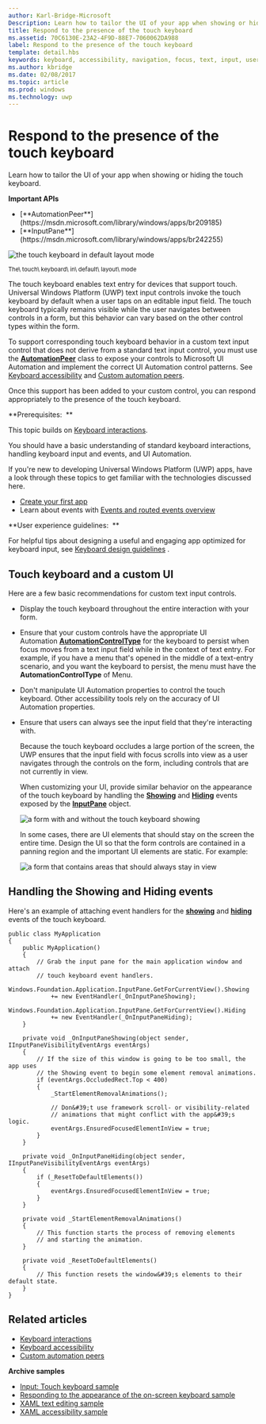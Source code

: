 ---author: Karl-Bridge-MicrosoftDescription: Learn how to tailor the UI of your app when showing or hiding the touch keyboard.title: Respond to the presence of the touch keyboardms.assetid: 70C6130E-23A2-4F9D-88E7-7060062DA988label: Respond to the presence of the touch keyboardtemplate: detail.hbskeywords: keyboard, accessibility, navigation, focus, text, input, user interactionsms.author: kbridgems.date: 02/08/2017ms.topic: articlems.prod: windowsms.technology: uwp---# Respond to the presence of the touch keyboard<link rel="stylesheet" href="https://az835927.vo.msecnd.net/sites/uwp/Resources/css/custom.css">Learn how to tailor the UI of your app when showing or hiding the touch keyboard.<div class="important-apis" ><b>Important APIs</b><br/><ul><li>[**AutomationPeer**](https://msdn.microsoft.com/library/windows/apps/br209185)</li><li>[**InputPane**](https://msdn.microsoft.com/library/windows/apps/br242255)</li></ul></div> ![the touch keyboard in default layout mode](images/touchkeyboard-standard.png)<sup>The\\ touch\\ keyboard\\ in\\ default\\ layout\\ mode</sup>The touch keyboard enables text entry for devices that support touch. Universal Windows Platform (UWP) text input controls invoke the touch keyboard by default when a user taps on an editable input field. The touch keyboard typically remains visible while the user navigates between controls in a form, but this behavior can vary based on the other control types within the form.To support corresponding touch keyboard behavior in a custom text input control that does not derive from a standard text input control, you must use the [**AutomationPeer**](https://msdn.microsoft.com/library/windows/apps/br209185) class to expose your controls to Microsoft UI Automation and implement the correct UI Automation control patterns. See [Keyboard accessibility](https://msdn.microsoft.com/library/windows/apps/mt244347) and [Custom automation peers](https://msdn.microsoft.com/library/windows/apps/mt297667).Once this support has been added to your custom control, you can respond appropriately to the presence of the touch keyboard.**Prerequisites:  **This topic builds on [Keyboard interactions](keyboard-interactions.md).You should have a basic understanding of standard keyboard interactions, handling keyboard input and events, and UI Automation.If you're new to developing Universal Windows Platform (UWP) apps, have a look through these topics to get familiar with the technologies discussed here.-   [Create your first app](https://msdn.microsoft.com/library/windows/apps/bg124288)-   Learn about events with [Events and routed events overview](https://msdn.microsoft.com/library/windows/apps/mt185584)**User experience guidelines:  **For helpful tips about designing a useful and engaging app optimized for keyboard input, see [Keyboard design guidelines](https://msdn.microsoft.com/library/windows/apps/hh972345) .## Touch keyboard and a custom UIHere are a few basic recommendations for custom text input controls.-   Display the touch keyboard throughout the entire interaction with your form.-   Ensure that your custom controls have the appropriate UI Automation [**AutomationControlType**](https://msdn.microsoft.com/library/windows/apps/br209182) for the keyboard to persist when focus moves from a text input field while in the context of text entry. For example, if you have a menu that's opened in the middle of a text-entry scenario, and you want the keyboard to persist, the menu must have the **AutomationControlType** of Menu.-   Don't manipulate UI Automation properties to control the touch keyboard. Other accessibility tools rely on the accuracy of UI Automation properties.-   Ensure that users can always see the input field that they're interacting with.    Because the touch keyboard occludes a large portion of the screen, the UWP ensures that the input field with focus scrolls into view as a user navigates through the controls on the form, including controls that are not currently in view.    When customizing your UI, provide similar behavior on the appearance of the touch keyboard by handling the [**Showing**](https://msdn.microsoft.com/library/windows/apps/br242262) and [**Hiding**](https://msdn.microsoft.com/library/windows/apps/br242260) events exposed by the [**InputPane**](https://msdn.microsoft.com/library/windows/apps/br242255) object.    ![a form with and without the touch keyboard showing](images/touch-keyboard-pan1.png)    In some cases, there are UI elements that should stay on the screen the entire time. Design the UI so that the form controls are contained in a panning region and the important UI elements are static. For example:    ![a form that contains areas that should always stay in view](images/touch-keyboard-pan2.png)## Handling the Showing and Hiding eventsHere's an example of attaching event handlers for the [**showing**](https://msdn.microsoft.com/library/windows/apps/br242262) and [**hiding**](https://msdn.microsoft.com/library/windows/apps/br242260) events of the touch keyboard.```CSharppublic class MyApplication{    public MyApplication()    {        // Grab the input pane for the main application window and attach        // touch keyboard event handlers.        Windows.Foundation.Application.InputPane.GetForCurrentView().Showing              += new EventHandler(_OnInputPaneShowing);        Windows.Foundation.Application.InputPane.GetForCurrentView().Hiding             += new EventHandler(_OnInputPaneHiding);    }    private void _OnInputPaneShowing(object sender, IInputPaneVisibilityEventArgs eventArgs)    {        // If the size of this window is going to be too small, the app uses         // the Showing event to begin some element removal animations.        if (eventArgs.OccludedRect.Top < 400)        {            _StartElementRemovalAnimations();            // Don&#39;t use framework scroll- or visibility-related             // animations that might conflict with the app&#39;s logic.            eventArgs.EnsuredFocusedElementInView = true;         }    }    private void _OnInputPaneHiding(object sender, IInputPaneVisibilityEventArgs eventArgs)    {        if (_ResetToDefaultElements())        {            eventArgs.EnsuredFocusedElementInView = true;         }    }    private void _StartElementRemovalAnimations()    {        // This function starts the process of removing elements         // and starting the animation.    }    private void _ResetToDefaultElements()    {        // This function resets the window&#39;s elements to their default state.    }}```## Related articles* [Keyboard interactions](keyboard-interactions.md)* [Keyboard accessibility](https://msdn.microsoft.com/library/windows/apps/mt244347)* [Custom automation peers](https://msdn.microsoft.com/library/windows/apps/mt297667)**Archive samples*** [Input: Touch keyboard sample](http://go.microsoft.com/fwlink/p/?linkid=246019)* [Responding to the appearance of the on-screen keyboard sample](http://go.microsoft.com/fwlink/p/?linkid=231633)* [XAML text editing sample](http://go.microsoft.com/fwlink/p/?LinkID=251417)* [XAML accessibility sample](http://go.microsoft.com/fwlink/p/?linkid=238570)  
